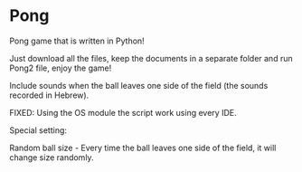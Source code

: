 # Pong
Pong game that is written in Python!

Just download all the files, keep the documents in a separate folder and run Pong2 file, enjoy the game!

Include sounds when the ball leaves one side of the field (the sounds recorded in Hebrew).

FIXED: Using the OS module the script work using every IDE.

Special setting: 

Random ball size - 
Every time the ball leaves one side of the field, it will change size randomly.

